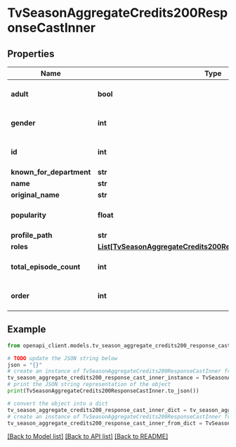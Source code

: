 # TvSeasonAggregateCredits200ResponseCastInner


## Properties

Name | Type | Description | Notes
------------ | ------------- | ------------- | -------------
**adult** | **bool** |  | [optional] [default to True]
**gender** | **int** |  | [optional] [default to 0]
**id** | **int** |  | [optional] [default to 0]
**known_for_department** | **str** |  | [optional] 
**name** | **str** |  | [optional] 
**original_name** | **str** |  | [optional] 
**popularity** | **float** |  | [optional] [default to 0]
**profile_path** | **str** |  | [optional] 
**roles** | [**List[TvSeasonAggregateCredits200ResponseCastInnerRolesInner]**](TvSeasonAggregateCredits200ResponseCastInnerRolesInner.md) |  | [optional] 
**total_episode_count** | **int** |  | [optional] [default to 0]
**order** | **int** |  | [optional] [default to 0]

## Example

```python
from openapi_client.models.tv_season_aggregate_credits200_response_cast_inner import TvSeasonAggregateCredits200ResponseCastInner

# TODO update the JSON string below
json = "{}"
# create an instance of TvSeasonAggregateCredits200ResponseCastInner from a JSON string
tv_season_aggregate_credits200_response_cast_inner_instance = TvSeasonAggregateCredits200ResponseCastInner.from_json(json)
# print the JSON string representation of the object
print(TvSeasonAggregateCredits200ResponseCastInner.to_json())

# convert the object into a dict
tv_season_aggregate_credits200_response_cast_inner_dict = tv_season_aggregate_credits200_response_cast_inner_instance.to_dict()
# create an instance of TvSeasonAggregateCredits200ResponseCastInner from a dict
tv_season_aggregate_credits200_response_cast_inner_from_dict = TvSeasonAggregateCredits200ResponseCastInner.from_dict(tv_season_aggregate_credits200_response_cast_inner_dict)
```
[[Back to Model list]](../README.md#documentation-for-models) [[Back to API list]](../README.md#documentation-for-api-endpoints) [[Back to README]](../README.md)


